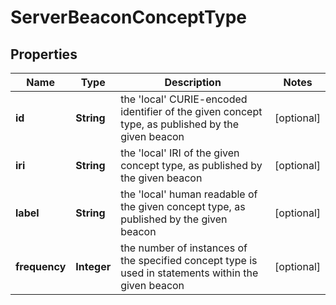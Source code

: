
# ServerBeaconConceptType

## Properties
Name | Type | Description | Notes
------------ | ------------- | ------------- | -------------
**id** | **String** | the &#39;local&#39; CURIE-encoded identifier of the given concept type, as published by the given beacon  |  [optional]
**iri** | **String** | the &#39;local&#39; IRI of the given concept type, as published by the given beacon  |  [optional]
**label** | **String** | the &#39;local&#39; human readable of the given concept type, as published by the given beacon  |  [optional]
**frequency** | **Integer** | the number of instances of the specified concept type is used in statements within the given beacon  |  [optional]



